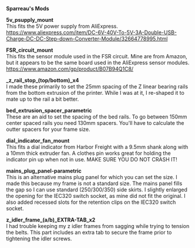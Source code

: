 <b>Sparreau's Mods</b>

<b>5v_psupply_mount</b><br>
This fits the 5V power supply from AliExpress.  https://www.aliexpress.com/item/DC-6V-40V-To-5V-3A-Double-USB-Charge-DC-DC-Step-down-Converter-Module/32664778995.html

<b>FSR_circuit_mount</b><br>
This fits the sensor module used in the FSR circuit.  Mine are from Amazon, but it appears to be the same board used in the AliExpress sensor modules.  https://www.amazon.com/gp/product/B07B94Q1C8/

<b>\_z_rail_stop_(top/bottom)_x4</b><br>
I made these primarily to set the 25mm spacing of the Z linear bearing rails from the bottom extrusion of the printer.  While I was at it, I re-shaped it to mate up to the rail a bit better.

<b>bed_extrusion_spacer_parametric</b><br>
These are an aid to set the spacing of the bed rails.  To go between 150mm center spaced rails you need 130mm spacers.  You'll have to calculate the outter spacers for your frame size.

<b>dial_indicator_fan_mount</b><br>
This fits a dial indicator from Harbor Freight with a 9.5mm shank along with a 10mm thick extruder fan.  A clothes pin works great for holding the indicator pin up when not in use.  MAKE SURE YOU DO NOT CRASH IT!

<b>mains_plug_panel-parametric</b><br>
This is an alternative mains plug panel for which you can set the size.  I made this because my frame is not a standard size.  The mains panel fills the gap so I can use standard (250/300/350) side skirts.  I slightly enlarged the opening for the IEC320 switch socket, as mine did not fit the original.  I also added recessed slots for the retention clips on the IEC320 switch socket.

<b>z_idler_frame_(a/b)_EXTRA-TAB_x2</b><br>
I had trouble keeping my z idler frames from sagging while trying to tension the belts.  This part includes an extra tab to secure the frame prior to tightening the idler screws.
